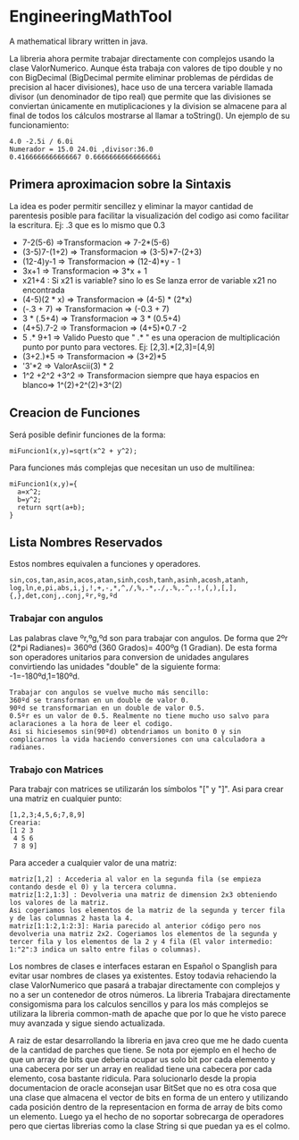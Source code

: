 # EngineeringMathTool
A mathematical library written in java.

La libreria ahora permite trabajar directamente con complejos usando la clase ValorNumerico. Aunque ésta trabaja con valores de tipo double y no con BigDecimal (BigDecimal permite eliminar problemas de pérdidas de precision al hacer divisiones), hace uso de una tercera variable llamada divisor (un denominador de tipo real) que permite que las divisiones se conviertan únicamente en mutiplicaciones y la division se almacene para al final de todos los cálculos mostrarse al llamar a toString(). Un ejemplo de su funcionamiento:
```
4.0 -2.5i / 6.0i
Numerador = 15.0 24.0i ,divisor:36.0
0.4166666666666667 0.6666666666666666i
```

## Primera aproximacion sobre la Sintaxis
La idea es poder permitir sencillez y eliminar la mayor cantidad de parentesis posible para facilitar la visualización del codigo asi como facilitar la escritura. Ej: .3 que es lo mismo que 0.3
* 7-2(5-6) =>Transformacion => 7-2*(5-6)
* (3-5)7-(1+2) => Transformacion => (3-5)*7-(2+3)
* (12-4)y-1 => Transformacion => (12-4)*y - 1
* 3x+1 => Transformacion => 3*x + 1
* x21+4 : Si x21 is variable? sino lo es Se lanza error de variable x21 no encontrada
* (4-5)(2 * x) => Transformacion => (4-5) * (2*x)
* (-.3 + 7) => Transformacion => (-0.3 + 7)
* 3 * (.5+4) => Transformacion => 3 * (0.5+4)
* (4+5).7-2 => Transformacion =>  (4+5)*0.7 -2
* 5 .* 9+1 => Valido Puesto que " .* " es una operacion de multiplicación punto por punto para vectores. Ej: [2,3].*[2,3]=[4,9]
* (3+2.)*5 => Transformacion => (3+2)*5
* '3'*2 => ValorAscii(3) * 2
* 1^2 +2^2 +3^2 => Transformacion siempre que haya espacios en blanco=> 1^(2)+2^(2)+3^(2)

## Creacion de Funciones
Será posible definir funciones de la forma:

```
miFuncion1(x,y)=sqrt(x^2 + y^2);
```
Para funciones más complejas que necesitan un uso de multilinea:
```
miFuncion1(x,y)={
  a=x^2;
  b=y^2;
  return sqrt(a+b);
}
```
## Lista Nombres Reservados
Estos nombres equivalen a funciones y operadores.
```
sin,cos,tan,asin,acos,atan,sinh,cosh,tanh,asinh,acosh,atanh,
log,ln,e,pi,abs,i,j,!,+,-,*,^,/,%,.*,./,.%,.^,.!,(,),[,],{,},det,conj,.conj,ºr,ºg,ºd
```

### Trabajar con angulos
Las palabras clave ºr,ºg,ºd son para trabajar con angulos. De forma que 2ºr (2*pi Radianes)= 360ºd (360 Grados)= 400ºg (1 Gradian).
De esta forma son operadores unitarios para conversion de unidades angulares convirtiendo las unidades "double" de la siguiente forma: -1=-180ºd,1=180ºd.
```
Trabajar con angulos se vuelve mucho más sencillo:
360ºd se transforman en un double de valor 0.
90ºd se transformarian en un double de valor 0.5.
0.5ºr es un valor de 0.5. Realmente no tiene mucho uso salvo para aclaraciones a la hora de leer el codigo.
Asi si hiciesemos sin(90ºd) obtendriamos un bonito 0 y sin complicarnos la vida haciendo conversiones con una calculadora a radianes.
```

### Trabajo con Matrices
Para trabajr con matrices se utilizarán los símbolos "[" y "]". Asi para crear una matriz en cualquier punto:
```
[1,2,3;4,5,6;7,8,9]
Crearia:
[1 2 3
 4 5 6
 7 8 9]
```
Para acceder a cualquier valor de una matriz:
```
matriz[1,2] : Accederia al valor en la segunda fila (se empieza contando desde el 0) y la tercera columna.
matriz[1:2,1:3] : Devolveria una matriz de dimension 2x3 obteniendo los valores de la matriz.
Asi cogeriamos los elementos de la matriz de la segunda y tercer fila y de las columnas 2 hasta la 4.
matriz[1:1:2,1:2:3]: Haria parecido al anterior código pero nos devolveria una matriz 2x2. Cogeriamos los elementos de la segunda y tercer fila y los elementos de la 2 y 4 fila (El valor intermedio: 1:"2":3 indica un salto entre filas o columnas).
```


Los nombres de clases e interfaces estaran en Español o Spanglish para evitar usar nombres de clases ya existentes.
Estoy todavia rehaciendo la clase ValorNumerico que pasará a trabajar directamente con complejos y no a ser un contenedor de otros números.
La libreria Trabajara directamente consigomisma para los calculos sencillos y para los más complejos se utilizara la libreria common-math de apache que por lo que he visto parece muy avanzada y sigue siendo actualizada.

A raiz de estar desarrollando la libreria en java creo que me he dado cuenta de la cantidad de parches que tiene. 
Se nota por ejemplo en el hecho de que un array de bits que deberia ocupar us solo bit por cada elemento y una cabecera por ser un array en realidad tiene una cabecera por cada elemento, cosa bastante ridicula. Para solucionarlo desde la propia documentacion de oracle aconsejan usar BitSet que no es otra cosa que una clase que almacena el vector de bits en forma de un entero y utilizando cada posición dentro de la representacion en forma de array de bits como un elemento.
Luego ya el hecho de no soportar sobrecarga de operadores pero que ciertas librerias como la clase String si que puedan ya es el colmo.
